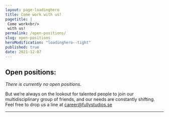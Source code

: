 ```yaml
---
layout: page-loadinghero
title: Come work with us!
pagetitle: |
 Come work<br/>
 with us!
permalink: /open-positions/
slug: open-positions
heroModification: "loadinghero--tight"
published: true
date: 2021-12-07
---
```


## Open positions:

*There is currently no open positions.*

<!-- Our Gothenburg team is looking to expand with a Digital Producer.

You’ll be joining an award-winning creative studio and production house composed of programmers, designers, game developers, filmmakers, and animators. We work according to the motto **Whatever we do, we do it Fully** – a mindset that informs every new project and collaboration in which we are involved. This engaging way of tackling challenges has led us to find success in various industries, shaping our offer into three segments; Web & Service development, Film making and Game Development.

We are a value-driven company, who truly care about our coworkers and clients – constantly aiming to improve in all ways. As a part of Fully Studios, you are a valued colleague and a key part of a friendly and fun group of people. We hope to hear from you soon! -->


<!-- <div class="box box--business">
---
  <h3>Digital producer – with client & project management skills.</h3>

  <p>We are looking for someone with a skillset in managing and caring for clients, projects and the team. You probably have a background within digital experiences, either from a product or an agency perspective. The responsibilities as a Digital Producer include resource planning, budgeting and supporting your team with creative input and feedback. Since our services are digital in nature, hopefully, you are too. If you have previous experience in producing video that’s a huge plus, but not a requirement.</p>

  <p>Sounds like fun? Send your application to <a href="mailto:john.rejnas@fullystudios.se">john.rejnas@fullystudios.se</a> and we’ll be in touch!</p>
</div> -->

<!-- 
---
<div class="box box--curiosities box--right">
  <h3>Senior designer – with a flair for digital design.</h3>

  <p>You have a knack for creating joyful digital experiences and brand expressive communication. You find excitement both in the conceptual phase as well as in being hands-on when the actual product needs to come to life. High and low, fast or slow – you enjoy challenging projects mixed with day-to-day tasks. This role requires a bit of flexibility and self-initiative, but hey, whenever you need help you are surrounded by friends.</p>

  <p>Sounds like you? Send your application to <a href="mailto:alexander.tengner@fullystudios.se">alexander.tengner@fullystudios.se</a> and we’ll be in touch!</p>
</div> -->


<!-- ### Is this not you?  -->
But we’re always on the lookout for talented people to join our multidisciplinary group of friends, and our needs are constantly shifting. Feel free to drop us a line at [career@fullystudios.se](mailto:career@fullystudios.se)

---